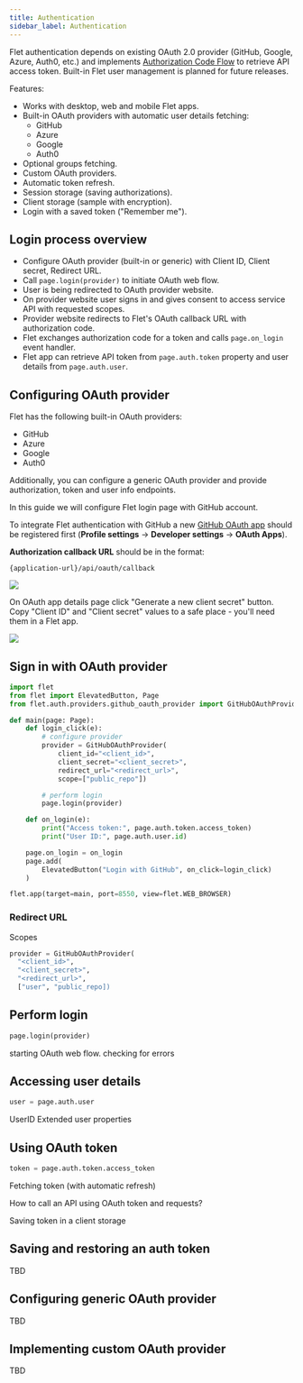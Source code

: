 ```yaml
---
title: Authentication
sidebar_label: Authentication
---
```


Flet authentication depends on existing OAuth 2.0 provider (GitHub, Google, Azure, Auth0, etc.) and implements [Authorization Code Flow](https://auth0.com/docs/get-started/authentication-and-authorization-flow/authorization-code-flow) to retrieve API access token. Built-in Flet user management is planned for future releases.

Features:

* Works with desktop, web and mobile Flet apps.
* Built-in OAuth providers with automatic user details fetching:
  * GitHub
  * Azure
  * Google
  * Auth0
* Optional groups fetching.
* Custom OAuth providers.
* Automatic token refresh.
* Session storage (saving authorizations).
* Client storage (sample with encryption).
* Login with a saved token ("Remember me").

## Login process overview

* Configure OAuth provider (built-in or generic) with Client ID, Client secret, Redirect URL.
* Call `page.login(provider)` to initiate OAuth web flow.
* User is being redirected to OAuth provider website.
* On provider website user signs in and gives consent to access service API with requested scopes.
* Provider website redirects to Flet's OAuth callback URL with authorization code.
* Flet exchanges authorization code for a token and calls `page.on_login` event handler.
* Flet app can retrieve API token from `page.auth.token` property and user details from `page.auth.user`.

## Configuring OAuth provider

Flet has the following built-in OAuth providers:

* GitHub
* Azure
* Google
* Auth0

Additionally, you can configure a generic OAuth provider and provide authorization, token and user info endpoints.

In this guide we will configure Flet login page with GitHub account.

To integrate Flet authentication with GitHub a new [GitHub OAuth app](https://github.com/settings/developers) should be registered first (**Profile settings** → **Developer settings** → **OAuth Apps**).

**Authorization callback URL** should be in the format:

```
{application-url}/api/oauth/callback
```

<img src="/img/docs/getting-started/authentication/github-new-oauth-app.png" className="screenshot-40" />

On OAuth app details page click "Generate a new client secret" button.
Copy "Client ID" and "Client secret" values to a safe place - you'll need them in a Flet app.

<img src="/img/docs/getting-started/authentication/github-oauth-app-details.png" className="screenshot-40" />

## Sign in with OAuth provider

```python
import flet
from flet import ElevatedButton, Page
from flet.auth.providers.github_oauth_provider import GitHubOAuthProvider

def main(page: Page):
    def login_click(e):
        # configure provider
        provider = GitHubOAuthProvider(
            client_id="<client_id>",
            client_secret="<client_secret>",
            redirect_url="<redirect_url>",
            scope=["public_repo"])

        # perform login
        page.login(provider)

    def on_login(e):
        print("Access token:", page.auth.token.access_token)
        print("User ID:", page.auth.user.id)

    page.on_login = on_login
    page.add(
        ElevatedButton("Login with GitHub", on_click=login_click)
    )

flet.app(target=main, port=8550, view=flet.WEB_BROWSER)
```

### Redirect URL

Scopes

```python
provider = GitHubOAuthProvider(
  "<client_id>",
  "<client_secret>",
  "<redirect_url>",
  ["user", "public_repo])
```

## Perform login

```python
page.login(provider)
```

starting OAuth web flow.
checking for errors

## Accessing user details

```python
user = page.auth.user
```

UserID
Extended user properties

## Using OAuth token

```python
token = page.auth.token.access_token
```

Fetching token (with automatic refresh)

How to call an API using OAuth token and requests?

Saving token in a client storage

## Saving and restoring an auth token

TBD

## Configuring generic OAuth provider

TBD

## Implementing custom OAuth provider

TBD



